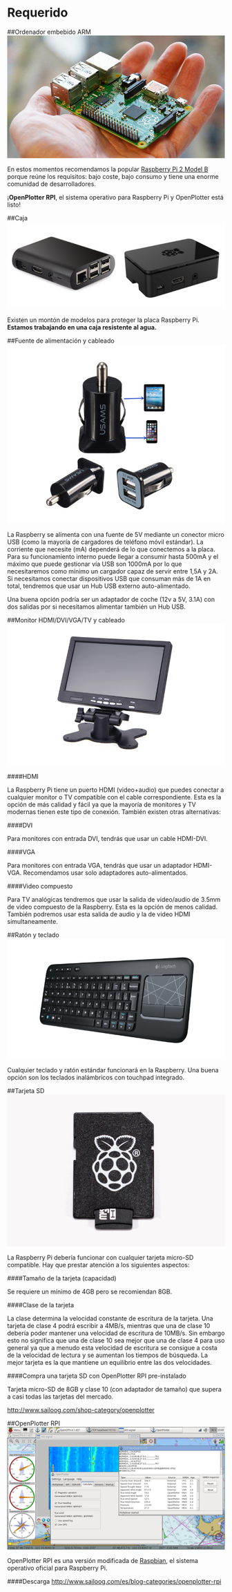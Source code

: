 # Requerido

##Ordenador embebido ARM
![](rpi2.jpg)

En estos momentos recomendamos la popular [Raspberry Pi 2 Model B](https://www.raspberrypi.org/products/raspberry-pi-2-model-b/) porque reúne los requisitos: bajo coste, bajo consumo y tiene una enorme comunidad de desarrolladores.

¡**OpenPlotter RPI**,  el sistema operativo para Raspberry Pi y OpenPlotter está listo!

##Caja
![](box.png)

Existen un montón de modelos para proteger la placa Raspberry Pi.
**Estamos trabajando en una caja resistente al agua.**

##Fuente de alimentación y cableado
![](power.png)

La Raspberry se alimenta con una fuente de 5V mediante un conector micro USB (como la mayoría de cargadores de teléfono móvil estándar). La corriente que necesite (mA) dependerá de lo que conectemos a la placa. Para su funcionamiento interno puede llegar a consumir hasta 500mA y el máximo que puede gestionar vía USB son 1000mA por lo que necesitaremos como mínimo un cargador capaz de servir entre 1,5A y 2A. Si necesitamos conectar dispositivos USB que consuman más de 1A en total, tendremos que usar un Hub USB externo auto-alimentado.

Una buena opción podría ser un adaptador de coche (12v a 5V, 3.1A) con dos salidas por si necesitamos alimentar también un Hub USB.

##Monitor HDMI/DVI/VGA/TV y cableado
![](hdmi.png)

####HDMI

La Raspberry Pi tiene un puerto HDMI (video+audio) que puedes conectar a cualquier monitor o TV compatible con el cable correspondiente. Esta es la opción de más calidad y fácil ya que la mayoría de monitores y TV modernas tienen este tipo de conexión. También existen otras alternativas:

####DVI

Para monitores con entrada DVI, tendrás que usar un cable HDMI-DVI.

####VGA 

Para monitores con entrada VGA, tendrás que usar un adaptador HDMI-VGA. Recomendamos usar solo adaptadores auto-alimentados.

####Video compuesto

Para TV analógicas tendremos que usar la salida de video/audio de 3.5mm de video compuesto de la Raspberry. Esta es la opción de menos calidad. También podremos usar esta salida de audio y la de video HDMI simultaneamente.

##Ratón y teclado
![](keyboard.png)

Cualquier teclado y ratón estándar funcionará en la Raspberry. Una buena opción son los teclados inalámbricos con touchpad integrado.

##Tarjeta SD
![](sd.png)

La Raspberry Pi debería funcionar con cualquier tarjeta micro-SD compatible. Hay que prestar atención a los siguientes aspectos:

####Tamaño de la tarjeta (capacidad) 

Se requiere un mínimo de 4GB pero se recomiendan 8GB.

####Clase de la tarjeta

La clase determina la velocidad constante de escritura de la tarjeta. Una tarjeta de clase 4 podrá escribir a 4MB/s, mientras que una de clase 10 debería poder mantener una velocidad de escritura de 10MB/s. Sin embargo esto no significa que una de clase 10 sea mejor que una de clase 4 para uso general ya que a menudo esta velocidad de escritura se consigue a costa de la velocidad de lectura y se aumentan los tiempos de búsqueda. La mejor tarjeta es la que mantiene un equilibrio entre las dos velocidades.

####Compra una tarjeta SD con OpenPlotter RPI pre-instalado

Tarjeta micro-SD de 8GB y clase 10 (con adaptador de tamaño) que supera a casi todas las tarjetas del mercado.

http://www.sailoog.com/shop-category/openplotter

##OpenPlotter RPI
![](openplotter_rpi.png)

OpenPlotter RPI es una versión modificada de [Raspbian](https://www.raspbian.org/), el sistema operativo oficial para Raspberry Pi.

####Descarga
http://www.sailoog.com/es/blog-categories/openplotter-rpi
